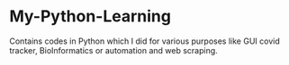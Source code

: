 # My-Python-Learning
Contains codes in Python which I did for various purposes like GUI covid tracker, BioInformatics or automation and web scraping.
